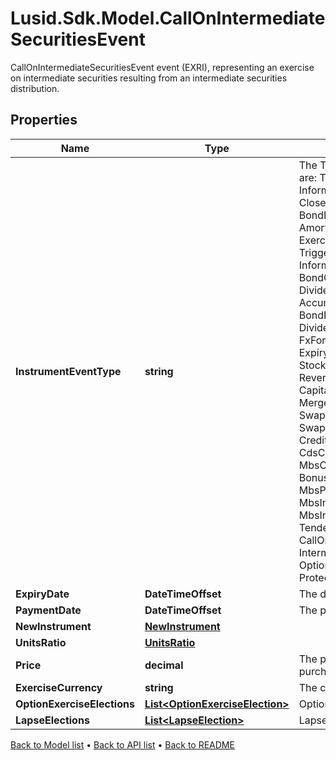 # Lusid.Sdk.Model.CallOnIntermediateSecuritiesEvent
CallOnIntermediateSecuritiesEvent event (EXRI), representing an exercise on intermediate securities resulting from an intermediate securities distribution.

## Properties

Name | Type | Description | Notes
------------ | ------------- | ------------- | -------------
**InstrumentEventType** | **string** | The Type of Event. The available values are: TransitionEvent, InformationalEvent, OpenEvent, CloseEvent, StockSplitEvent, BondDefaultEvent, CashDividendEvent, AmortisationEvent, CashFlowEvent, ExerciseEvent, ResetEvent, TriggerEvent, RawVendorEvent, InformationalErrorEvent, BondCouponEvent, DividendReinvestmentEvent, AccumulationEvent, BondPrincipalEvent, DividendOptionEvent, MaturityEvent, FxForwardSettlementEvent, ExpiryEvent, ScripDividendEvent, StockDividendEvent, ReverseStockSplitEvent, CapitalDistributionEvent, SpinOffEvent, MergerEvent, FutureExpiryEvent, SwapCashFlowEvent, SwapPrincipalEvent, CreditPremiumCashFlowEvent, CdsCreditEvent, CdxCreditEvent, MbsCouponEvent, MbsPrincipalEvent, BonusIssueEvent, MbsPrincipalWriteOffEvent, MbsInterestDeferralEvent, MbsInterestShortfallEvent, TenderEvent, CallOnIntermediateSecuritiesEvent, IntermediateSecuritiesDistributionEvent, OptionExercisePhysicalEvent, ProtectionPayoutCashFlowEvent | 
**ExpiryDate** | **DateTimeOffset** | The date on which the issue ends. | 
**PaymentDate** | **DateTimeOffset** | The payment date of the event. | 
**NewInstrument** | [**NewInstrument**](NewInstrument.md) |  | 
**UnitsRatio** | [**UnitsRatio**](UnitsRatio.md) |  | 
**Price** | **decimal** | The price at which new units are purchased. | 
**ExerciseCurrency** | **string** | The currency of the exercise. | 
**OptionExerciseElections** | [**List&lt;OptionExerciseElection&gt;**](OptionExerciseElection.md) | Option exercise election for this event. | [optional] 
**LapseElections** | [**List&lt;LapseElection&gt;**](LapseElection.md) | Lapse election for this event. | [optional] 

[Back to Model list](../README.md#documentation-for-models) &#8226; [Back to API list](../README.md#documentation-for-api-endpoints) &#8226; [Back to README](../README.md)


